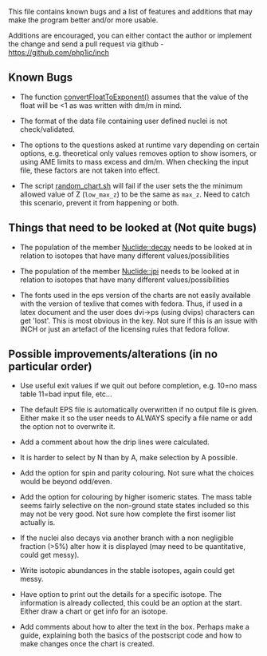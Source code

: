 This file contains known bugs and a list of features and additions that may make the program better and/or more usable.

Additions are encouraged, you can either contact the author or implement the change and send a pull request via github - https://github.com/php1ic/inch

## Known Bugs

- The function [convertFloatToExponent()](src/convertFloatToExponent.cpp) assumes that the value of the float will be <1 as was written with dm/m in mind.

- The format of the data file containing user defined nuclei is not check/validated.

- The options to the questions asked at runtime vary depending on certain options, e.g. theoretical only values removes option to show isomers, or using AME limits to mass excess and dm/m. When checking the input file, these factors are not taken into effect.

- The script [random_chart.sh](scripts/random_chart.sh) will fail if the user sets the the minimum allowed value of Z (`low_max_z`) to be the same as `max_z`. Need to catch this scenario, prevent it from happening or both.

## Things that need to be looked at (Not quite bugs)

- The population of the member [Nuclide::decay](src/nuclide.cpp#L437) needs to be looked at in relation to isotopes that have many different values/possibilities

- The population of the member [Nuclide::jpi](sr/nuclide.cpp#L87) needs to be looked at in relation to isotopes that have many different values/possibilities

- The fonts used in the eps version of the charts are not easily available with the version of texlive that comes with fedora. Thus, if used in a latex document and the user does dvi->ps (using dvips) characters can get 'lost'. This is most obvious in the key. Not sure if this is an issue with INCH or just an artefact of the licensing rules that fedora follow.

## Possible improvements/alterations (in no particular order)

- Use useful exit values if we quit out before completion, e.g. 10=no mass table 11=bad input file, etc...

- The default EPS file is automatically overwritten if no output file is given. Either make it so the user needs to ALWAYS specify a file name or add the option not to overwrite it.

- Add a comment about how the drip lines were calculated.

- It is harder to select by N than by A, make selection by A possible.

- Add the option for spin and parity colouring. Not sure what the choices would be beyond odd/even.

- Add the option for colouring by higher isomeric states. The mass table seems fairly selective on the non-ground state states included so this may not be very good. Not sure how complete the first isomer list actually is.

- If the nuclei also decays via another branch with a non negligible fraction (>5%) alter how it is displayed (may need to be quantitative, could get messy).

- Write isotopic abundances in the stable isotopes, again could get messy.

- Have option to print out the details for a specific isotope. The information is already collected, this could be an option at the start. Either draw a chart or get info for an isotope.

- Add comments about how to alter the text in the box. Perhaps make a guide, explaining both the basics of the postscript code and how to make changes once the chart is created.

